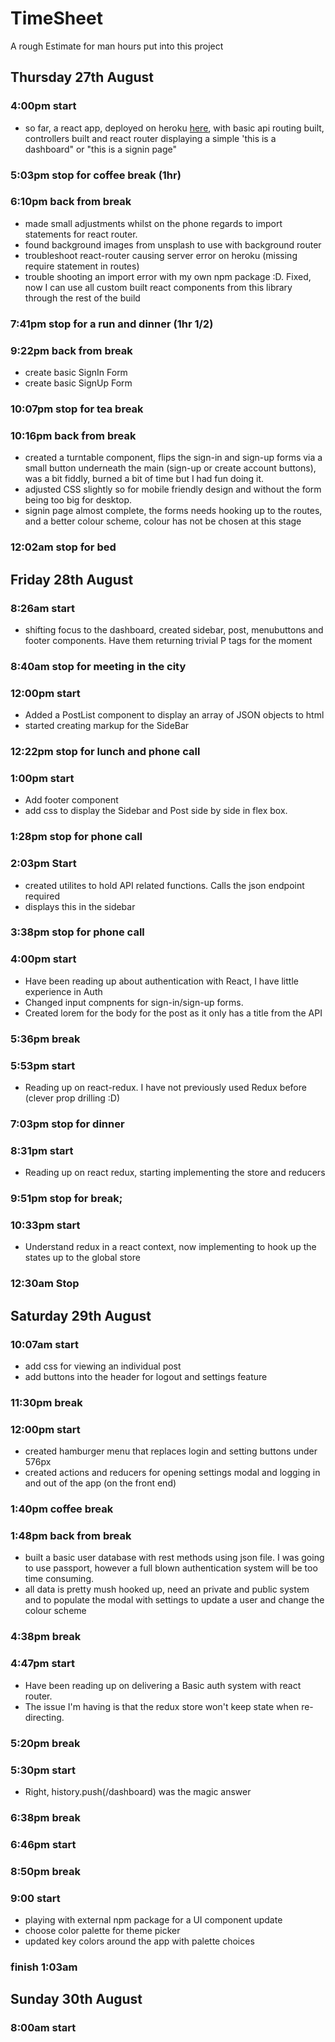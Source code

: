# TimeSheet
A rough Estimate for man hours put into this project

## Thursday 27th August
### 4:00pm start
* so far, a react app, deployed on heroku <a href="https://la-poste.herokuapp.com/">here</a>, with basic api routing built, controllers built and react router displaying a simple 'this is a dashboard" or "this is a signin page"
### 5:03pm stop for coffee break (1hr)

### 6:10pm back from break
* made small adjustments whilst on the phone regards to import statements for react router.
* found background images from unsplash to use with background router
* troubleshoot react-router causing server error on heroku (missing require statement in routes)
* trouble shooting an import error with my own npm package :D. Fixed, now I can use all       custom built react components from this library through the rest of the build
### 7:41pm stop for a run and dinner (1hr 1/2)

### 9:22pm back from break
* create basic SignIn Form
* create basic SignUp Form
### 10:07pm stop for tea break

### 10:16pm back from break
* created a turntable component, flips the sign-in and sign-up forms via a small button underneath the main (sign-up or create account buttons), was a bit fiddly, burned a bit of time but I had fun doing it.
* adjusted CSS slightly so for mobile friendly design and without the form being too big for desktop.
* signin page almost complete, the forms needs hooking up to the routes, and a better colour scheme, colour has not be chosen at this stage
### 12:02am stop for bed

## Friday 28th August
### 8:26am start
* shifting focus to the dashboard, created sidebar, post, menubuttons and footer components. Have them returning trivial P tags for the moment
### 8:40am stop for meeting in the city

### 12:00pm start
* Added a PostList component to display an array of JSON objects to html
* started creating markup for the SideBar 
### 12:22pm stop for lunch and phone call

### 1:00pm start
* Add footer component
* add css to display the Sidebar and Post side by side in flex box.
### 1:28pm stop for phone call

### 2:03pm Start
* created utilites to hold API related functions. Calls the json endpoint required
* displays this in the sidebar
### 3:38pm stop for phone call

### 4:00pm start
* Have been reading up about authentication with React, I have little experience in Auth
* Changed input compnents for sign-in/sign-up forms.
* Created lorem for the body for the post as it only has a title from the API
### 5:36pm break

### 5:53pm start
* Reading up on react-redux. I have not previously used Redux before (clever prop drilling :D)
### 7:03pm stop for dinner

### 8:31pm start
* Reading up on react redux, starting implementing the store and reducers
### 9:51pm stop for break;

### 10:33pm start
* Understand redux in a react context, now implementing to hook up the states up to the global store
### 12:30am Stop


## Saturday 29th August
### 10:07am start
* add css for viewing an individual post
* add buttons into the header for logout and settings feature
### 11:30pm break

### 12:00pm start
* created hamburger menu that replaces login and setting buttons under 576px
* created actions and reducers for opening settings modal and logging in and out of the app (on the front end)
### 1:40pm coffee break

### 1:48pm back from break
* built a basic user database with rest methods using json file. I was going to use passport, however a full blown authentication system will be too time consuming. 
* all data is pretty mush hooked up, need an private and public system and to populate the modal with settings to update a user and change the colour scheme
### 4:38pm break

### 4:47pm start
*  Have been reading up on delivering a Basic auth system with react router. 
*  The issue I'm having is that the redux store won't keep state when re-directing.
### 5:20pm break

### 5:30pm start
* Right, history.push(/dashboard) was the magic answer
### 6:38pm break

### 6:46pm start
### 8:50pm break

### 9:00 start
* playing with external npm package for a UI component update
* choose color palette for theme picker
* updated key colors around the app with palette choices
### finish 1:03am

## Sunday 30th August

### 8:00am start






